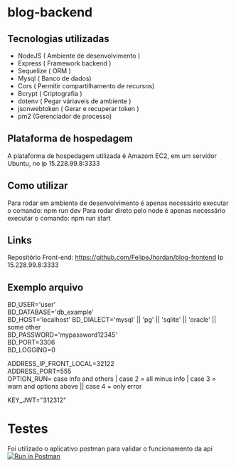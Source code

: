# blog-backend

## Tecnologias utilizadas
- NodeJS ( Ambiente de desenvolvimento )
- Express ( Framework backend )
- Sequelize ( ORM )
- Mysql ( Banco de dados)
- Cors ( Permitir compartilhamento de recursos)
- Bcrypt ( Criptografia )
- dotenv ( Pegar váriaveis de ambiente )
- jsonwebtoken ( Gerar e recuperar token )
- pm2 (Gerenciador de processo)

## Plataforma de hospedagem
A plataforma de hospedagem utilizada é Amazom EC2, em um servidor Ubuntu, no ip 15.228.99.8:3333

## Como utilizar
Para rodar em ambiente de desenvolvimento é apenas necessário  executar o comando: npm run dev
Para rodar direto pelo node é apenas necessário executar o comando: npm run start 

## Links
Repositório Front-end: https://github.com/FelipeJhordan/blog-frontend
Ip 15.228.99.8:3333
## Exemplo arquivo
BD_USER='user'                                                                                                                                                                
BD_DATABASE='db_example'                                                                                                                                                        
BD_HOST='localhost'
BD_DIALECT='mysql' || 'pg' || 'sqlite' || 'oracle' || some other                                                                                                               
BD_PASSWORD='mypassword12345'                                                                                                                                                   
BD_PORT=3306                                                                                                                                                                      
BD_LOGGING=0                                                                                                                                                                                                                                                                                                                                                           

ADDRESS_IP_FRONT_LOCAL=32122                                                                                                                                    
ADDRESS_PORT=555                                                                                                                                                                   
OPTION_RUN= case info and others | case 2 = all minus info | case 3 = warn and options above || case 4 = only error                                                                 

KEY_JWT="312312"

# Testes
Foi utilizado o aplicativo postman para validar o funcionamento da api
[![Run in Postman](https://run.pstmn.io/button.svg)](https://app.getpostman.com/run-collection/321c15f7e701c06a3f84?action=collection%2Fimport)
